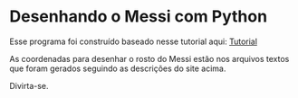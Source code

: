# Desenhando o Messi com Python

Esse programa foi construído baseado nesse tutorial aqui:
[Tutorial](https://pyseek.blogspot.com/2022/06/draw-messi-face-using-python-program.html)

As coordenadas para desenhar o rosto do Messi estão nos arquivos textos que foram gerados seguindo as descrições do site acima.

Divirta-se.